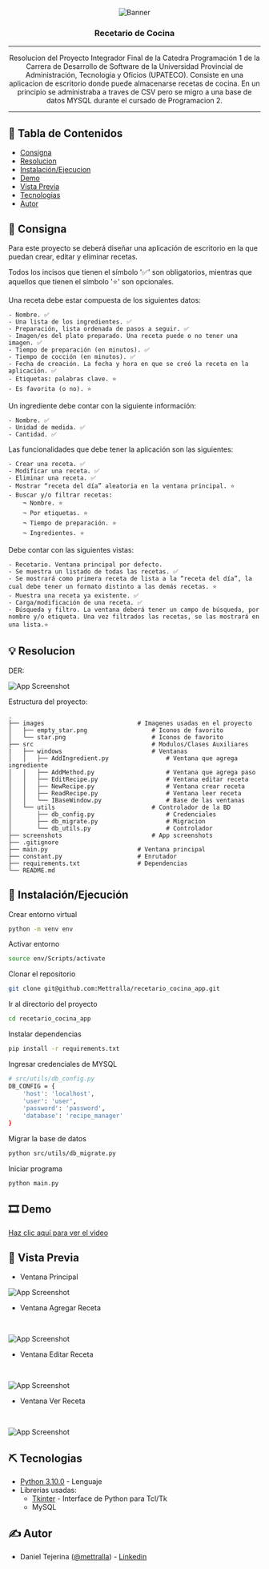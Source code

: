 <p align="center">
 <img src=https://drive.google.com/uc?export=view&id=1gPr8aZ6T70vbZ4W6mSjCt1DXYtrLI26n alt="Banner"></a>
</p>
<h3 align="center">Recetario de Cocina</h3>

---

<p align="center"> Resolucion del Proyecto Integrador Final de la Catedra Programación 1 de la Carrera de Desarrollo de Software de la Universidad Provincial de Administración, Tecnologia y Oficios (UPATECO). Consiste en una aplicacion de escritorio donde puede almacenarse recetas de cocina. 
En un principio se administraba a traves de CSV pero se migro a una base de datos MYSQL durante el cursado de Programacion 2. 
<br> 

</p>

---

## 📝 Tabla de Contenidos
- [Consigna](#problem_statement)
- [Resolucion](#idea)
- [Instalación/Ejecucion](#getting_started)
- [Demo](#demo)
- [Vista Previa](#usage)
- [Tecnologias](#tech_stack)
- [Autor](#authors)


## 🧐 Consigna <a name = "problem_statement"></a>

Para este proyecto se deberá diseñar una aplicación de escritorio en la que puedan crear, editar y eliminar recetas.

Todos los incisos que tienen el símbolo '✅' son obligatorios, mientras que aquellos que tienen el símbolo '⭐' son opcionales.

Una receta debe estar compuesta de los siguientes datos:

    - Nombre. ✅
    - Una lista de los ingredientes. ✅
    - Preparación, lista ordenada de pasos a seguir. ✅
    - Imagen/es del plato preparado. Una receta puede o no tener una imagen. ✅
    - Tiempo de preparación (en minutos). ✅
    - Tiempo de cocción (en minutos). ✅
    - Fecha de creación. La fecha y hora en que se creó la receta en la aplicación. ✅
    - Etiquetas: palabras clave. ⭐
    - Es favorita (o no). ⭐

Un ingrediente debe contar con la siguiente información:

    - Nombre. ✅
    - Unidad de medida. ✅
    - Cantidad. ✅

Las funcionalidades que debe tener la aplicación son las siguientes:

    - Crear una receta. ✅
    - Modificar una receta. ✅
    - Eliminar una receta. ✅
    - Mostrar “receta del día” aleatoria en la ventana principal. ⭐
    - Buscar y/o filtrar recetas:
        ¬ Nombre. ⭐
        ¬ Por etiquetas. ⭐
        ¬ Tiempo de preparación. ⭐
        ¬ Ingredientes. ⭐

Debe contar con las siguientes vistas:

    - Recetario. Ventana principal por defecto.
    - Se muestra un listado de todas las recetas. ✅
    - Se mostrará como primera receta de lista a la “receta del día”, la cual debe tener un formato distinto a las demás recetas. ⭐
    - Muestra una receta ya existente. ✅
    - Carga/modificación de una receta. ✅
    - Búsqueda y filtro. La ventana deberá tener un campo de búsqueda, por nombre y/o etiqueta. Una vez filtrados las recetas, se las mostrará en una lista.⭐


## 💡 Resolucion <a name = "idea"></a>

DER:

![App Screenshot](der_recipe_manager.png)

Estructura del proyecto:

    .
    ├── images                          # Imagenes usadas en el proyecto
    │   ├── empty_star.png                  # Iconos de favorito
    │   └── star.png                        # Iconos de favorito
    ├── src                                 # Modulos/Clases Auxiliares
    |   ├── windows                         # Ventanas
    │   │   ├── AddIngredient.py                # Ventana que agrega ingrediente
    │   │   ├── AddMethod.py                    # Ventana que agrega paso
    │   │   ├── EditRecipe.py                   # Ventana editar receta
    │   │   ├── NewRecipe.py                    # Ventana crear receta
    │   │   ├── ReadRecipe.py                   # Ventana leer receta
    │   │   └── IBaseWindow.py                  # Base de las ventanas
    │   └── utils                           # Controlador de la BD
    │       ├── db_config.py                    # Credenciales 
    │       ├── db_migrate.py                   # Migracion 
    │       └── db_utils.py                     # Controlador
    ├── screenshots                         # App screenshots 
    ├── .gitignore                            
    ├── main.py                         # Ventana principal
    ├── constant.py                     # Enrutador
    ├── requirements.txt                # Dependencias
    └── README.md

## 🏁 Instalación/Ejecución <a name = "getting_started"></a>

Crear entorno virtual

```bash
python -m venv env
```

Activar entorno

```bash
source env/Scripts/activate
```

Clonar el repositorio

```bash
git clone git@github.com:Mettralla/recetario_cocina_app.git
```

Ir al directorio del proyecto

```bash
cd recetario_cocina_app
```

Instalar dependencias

```bash
pip install -r requirements.txt
```

Ingresar credenciales de MYSQL

```bash
# src/utils/db_config.py
DB_CONFIG = {
    'host': 'localhost',
    'user': 'user',
    'password': 'password',
    'database': 'recipe_manager'
}
```

Migrar la base de datos
```bash
python src/utils/db_migrate.py
```

Iniciar programa

```bash
python main.py
```

## 🎞 Demo <a name="demo"></a>

[Haz clic aquí para ver el video](https://youtu.be/a5Uhj2D3Kw4)

## 🎈 Vista Previa <a name="usage"></a>


- Ventana Principal

![App Screenshot](./screenshots/main.png)
<br>

- Ventana Agregar Receta
<br>

![App Screenshot](./screenshots/new.png)

- Ventana Editar Receta
<br>

![App Screenshot](./screenshots/edit.png)

- Ventana Ver Receta
<br>

![App Screenshot](./screenshots/read.png)

## ⛏️ Tecnologias <a name = "tech_stack"></a>

- [Python 3.10.0](https://www.python.org) - Lenguaje
- Librerias usadas:
    - [Tkinter](https://docs.python.org/es/3/library/tkinter.html) - Interface de Python para Tcl/Tk
    - MySQL

## ✍️ Autor <a name = "authors"></a>
- Daniel Tejerina ([@mettralla](https://github.com/mettralla)) - [Linkedin](https://www.linkedin.com/in/daniel-alejandro-tejerina/)